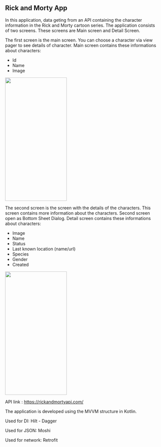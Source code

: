 ## Rick and Morty App

In this application, data geting from an API containing the character information in the Rick and Morty cartoon series.
The application consists of two screens. These screens are Main screen and Detail Screen.

The first screen is the main screen. You can choose a character via view pager to see details of character.
Main screen contains these informations about characters:
- Id
- Name
- Image

<img src="https://user-images.githubusercontent.com/74800052/164979157-92c203a1-5a61-4f83-864c-e3ce7a9042f5.png" width="200" height="400"/>

The second screen is the screen with the details of the characters. This screen contains more information about the characters.
Second screen open as Bottom Sheet Dialog.
Detail screen contains these informations about characters:
- Image
- Name
- Status
- Last known location (name/url)
- Species
- Gender
- Created

<img src="https://user-images.githubusercontent.com/74800052/164977830-01fb2d1f-c516-4945-9034-cd56366ec49d.png" width="200" height="400"/>

API link : https://rickandmortyapi.com/

The application is developed using the MVVM structure in Kotlin.

Used for DI: Hilt - Dagger

Used for JSON: Moshi

Used for network: Retrofit
